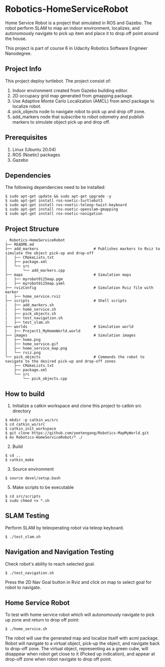 # Robotics-HomeServiceRobot

Home Service Robot is a project that simulated in ROS and Gazebo. The robot perform SLAM to map an indoor environment, localizes, and autonomously navigate to pick up item and place it to drop off point around the house. 

This project is part of course 6 in Udacity Robotics Software Engineer Nanodegree.

## Project Info
This project deploy turtlebot.
The project consist of:
1. Indoor environment created from Gazebo building editor.
2. 2D occupacy grid map generated from gmapping package.
3. Use Adaptive Monte Carlo Localization (AMCL) from amcl package to localize robot.
4. pick_objects node to navigate robot to pick up and drop off zone.
5. add_markers node that subscribe to robot odometry and publish markers to simulate object pick up and drop off.

## Prerequisites
1. Linux (Ubuntu 20.04)
2. ROS (Noetic) packages
3. Gazebo

## Dependencies
The following dependencies need to be installed:
```
$ sudo apt-get update && sudo apt-get upgrade -y
$ sudo apt-get install ros-noetic-turtlebot3
$ sudo apt-get install ros-noetic-teleop-twist-keyboard
$ sudo apt-get install ros-noetic-openslam-gmapping
$ sudo apt-get install ros-noetic-navigation
```

## Project Structure
```
. Robotics-HomeServiceRobot
├── README.md
├── add_markers                         # Publishes markers to Rviz to simulate the object pick-up and drop-off
│   ├── CMakeLists.txt
│   ├── package.xml
│   └── src
│       └── add_markers.cpp
├── maps                                # Simulation maps
|   ├── myrobot0125map.pgm
|   ├── myrobot0125map.yaml
├── rvizConfig                          # Simulation Rviz file with marker
|   ├── home_service.rviz
├── scripts                             # Shell scripts
|   ├── add_markers.sh
|   ├── home_service.sh
|   ├── pick_objects.sh
|   ├── test_navigation.sh
|   ├── test_slam.sh
├── worlds                              # Simulation world
|   ├── Project1_MyHomeWorld.world
├── images                              # Simulation images
│   ├── home.png
│   ├── home_service.gif
│   ├── home_service_map.png
│   └── rviz.png
└── pick_objects                        # Commands the robot to navigate to the desired pick-up and drop-off zones
    ├── CMakeLists.txt
    ├── package.xml
    └── src
        └── pick_objects.cpp
```

## How to build
1. Initialize a catkin workspace and clone this project to catkin src directory
```
$ mkdir -p catkin_ws/src
$ cd catkin_ws/src
$ catkin_init_workspace
$ git clone https://github.com/yeetengang/Robotics-MapMyWorld.git
$ mv Robotics-HomeServiceRobot/* ./
```

2. Build
```
$ cd ..
$ catkin_make
```

3. Source environment
```
$ source devel/setup.bash
```

5. Make scripts to be executable
```
$ cd src/scripts
$ sudo chmod +x *.sh
```

## SLAM Testing
Perform SLAM by teleoperating robot via teleop keyboard.
```
$ ./test_slam.sh
```

## Navigation and Navigation Testing
Check robot's ability to reach selected goal.
```
$ ./test_navigation.sh
```
Press the 2D Nav Goal button in Rviz and click on map to select goal for robot to navigate.

## Home Service Robot
To test with home service robot which will autonomously navigate to pick up zone and return to drop off point:
```
$ ./home_service.sh
```
The robot will use the generated map and localize itself with acml package. 
Robot will navigate to a virtual object, pick-up the object, and navigate back to drop-off zone. 
The virtual object, representing as a green cube, will disappear when robot get close to it (Picked up indication), and appear at drop-off zone when robot navigate to drop off point.

